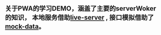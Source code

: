 ##  关于PWA的学习DEMO，涵盖了主要的serverWoker的知识， 本地服务借助[live-server](https://github.com/tapio/live-server) , 接口模拟借助了 [mock-data](https://github.com/ahbool/mock123)。